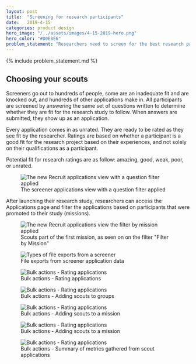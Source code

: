 ```yaml
---
layout: post
title:  "Screening for research participants"
date:   2019-4-15
categories: product design
hero_image: "/../assets/images/4-15-2019-hero.png"
hero_color: "#D0E8E6"
problem_statement: "Researchers need to screen for the best research participants from a pool of hundreds of thousands of people provided by dscout."
---
```


{% include problem_statement.md %}

## Choosing your scouts
Screeners go out to hundreds of people, some are an inadequate fit and are knocked out, and hundreds of other applications make in. All participants are screened by answering the same set of questions written to determine whether they are fit for the research study to follow. When answers are submitted, they show up as an application.

Every application comes in as unrated. They are ready to be rated as they see fit by the researcher. Ratings are based on whether a participant is a good fit for the research project based on their experiences, and not solely on their qualifications as a participant.

Potential fit for research ratings are as follow: amazing, good, weak, poor, or unrated.

<figure>
	<img src="{{ site.baseurl }}/assets/images/recruit-1.png" title="The new Recruit applications view with a question filter applied" />
	<figcaption class="media-caption center">The screener applications view with a question filter applied</figcaption>
</figure>

After launching their research study, researchers can access the Applications page and filter the applications based on participants that were promoted to their study (missions).

<figure>
	<img src="{{ site.baseurl }}/assets/images/recruit-2.png" title="The new Recruit applications view the filter by mission applied" />
	<figcaption class="media-caption center">Scouts part of the first mission, as seen on on the filter "Filter by Mission"</figcaption>
</figure>

<figure>
	<img src="{{ site.baseurl }}/assets/images/recruit-3.png" title="Types of file exports from a screener" />
	<figcaption class="media-caption center">File exports from screener application data</figcaption>
</figure>

<figure>
	<img src="{{ site.baseurl }}/assets/images/recruit-4.png" title="Bulk actions - Rating applications" />
	<figcaption class="media-caption center">Bulk actions - Rating applications</figcaption>
</figure>

<figure>
	<img src="{{ site.baseurl }}/assets/images/recruit-5.png" title="Bulk actions - Rating applications" />
	<figcaption class="media-caption center">Bulk actions - Adding scouts to groups</figcaption>
</figure>

<figure>
	<img src="{{ site.baseurl }}/assets/images/recruit-6.png" title="Bulk actions - Rating applications" />
	<figcaption class="media-caption center">Bulk actions - Adding scouts to a mission</figcaption>
</figure>

<figure>
	<img src="{{ site.baseurl }}/assets/images/recruit-7.png" title="Bulk actions - Rating applications" />
	<figcaption class="media-caption center">Bulk actions - Adding scouts to a mission</figcaption>
</figure>

<figure>
	<img src="{{ site.baseurl }}/assets/images/recruit-8.png" title="Bulk actions - Rating applications" />
	<figcaption class="media-caption center">Bulk actions - Summary of metrics gathered from scout applications</figcaption>
</figure>
